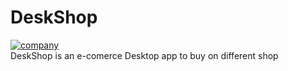 # DeskShop

[![company](https://img.shields.io/badge/Ligony-Challouatte-41A48D.svg)](https://github.com/CharlesLgn/DeskShop)   
DeskShop is an e-comerce Desktop app to buy on different shop
